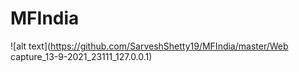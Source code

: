 # MFIndia

![alt text](https://github.com/SarveshShetty19/MFIndia/master/Web capture_13-9-2021_23111_127.0.0.1)
